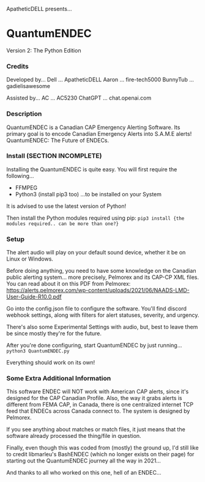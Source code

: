 ApatheticDELL presents...
# QuantumENDEC
Version 2: The Python Edition

### Credits
Developed by...
Dell ... ApatheticDELL
Aaron ... fire-tech5000
BunnyTub ... gadielisawesome

Assisted by...
AC ... AC5230
ChatGPT ... chat.openai.com

### Description
QuantumENDEC is a Canadian CAP Emergency Alerting Software. Its primary goal is to encode Canadian Emergency Alerts into S.A.M.E alerts!
QuantumENDEC: The Future of ENDECs.

### Install (SECTION INCOMPLETE)
Installing the QuantumENDEC is quite easy.
You will first require the following...
- FFMPEG
- Python3 (install pip3 too)
...to be installed on your System

It is advised to use the latest version of Python!

Then install the Python modules required using pip:
```pip3 install {the modules required.. can be more than one?}```

### Setup
The alert audio will play on your default sound device, whether it be on Linux or Windows.

Before doing anything, you need to have some knowledge on the Canadian public alerting system... more precisely, Pelmorex and its CAP-CP XML files.
You can read about it on this PDF from Pelmorex: https://alerts.pelmorex.com/wp-content/uploads/2021/06/NAADS-LMD-User-Guide-R10.0.pdf

Go into the config.json file to configure the software.
You'll find discord webhook settings, along with filters for alert statuses, severity, and urgency.

There's also some Experimental Settings with audio, but, best to leave them be since mostly they're for the future.

After you're done configuring, start QuantumENDEC by just running...
```python3 QuantumENDEC.py```

Everything should work on its own!

### Some Extra Additional Information
This software ENDEC will NOT work with American CAP alerts, since it's designed for the CAP Canadian Profile. Also, the way it grabs alerts is different from FEMA CAP, in Canada, there is one centralized internet TCP feed that ENDECs across Canada connect to. The system is designed by Pelmorex.

If you see anything about matches or match files, it just means that the software already processed the thing/file in question.

Finally, even though this was coded from (mostly) the ground up, I'd still like to credit libmarleu's BashENDEC (which no longer exists on their page) for starting out the QuantumENDEC journey all the way in 2021...

And thanks to all who worked on this one, hell of an ENDEC...
